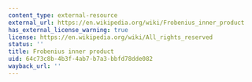 ```yaml
---
content_type: external-resource
external_url: https://en.wikipedia.org/wiki/Frobenius_inner_product
has_external_license_warning: true
license: https://en.wikipedia.org/wiki/All_rights_reserved
status: ''
title: Frobenius inner product
uid: 64c73c8b-4b3f-4ab7-b7a3-bbfd78dde082
wayback_url: ''
---
```

